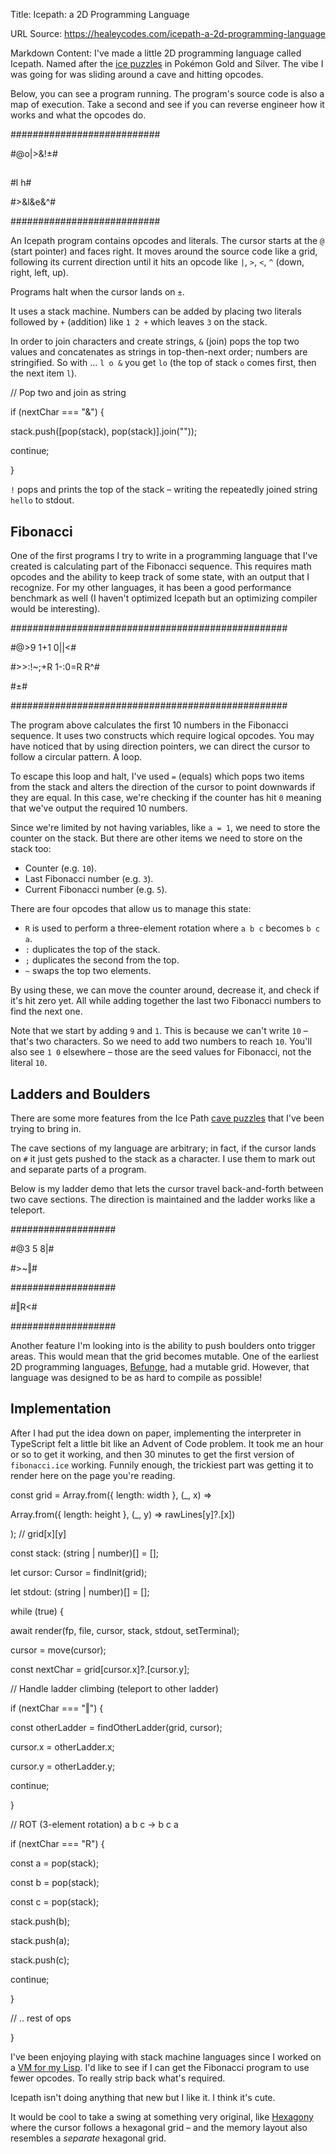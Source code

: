 Title: Icepath: a 2D Programming Language

URL Source: https://healeycodes.com/icepath-a-2d-programming-language

Markdown Content:
I've made a little 2D programming language called Icepath. Named after the [ice puzzles](https://bulbapedia.bulbagarden.net/wiki/Ice_Path) in Pokémon Gold and Silver. The vibe I was going for was sliding around a cave and hitting opcodes.

Below, you can see a program running. The program's source code is also a map of execution. Take a second and see if you can reverse engineer how it works and what the opcodes do.

###########################

#@o|>&!±#

##

#l h#

#>&l&e&^#

###########################

An Icepath program contains opcodes and literals. The cursor starts at the `@` (start pointer) and faces right. It moves around the source code like a grid, following its current direction until it hits an opcode like `|`, `>`, `<`, `^` (down, right, left, up).

Programs halt when the cursor lands on `±`.

It uses a stack machine. Numbers can be added by placing two literals followed by `+` (addition) like `1 2 +` which leaves `3` on the stack.

In order to join characters and create strings, `&` (join) pops the top two values and concatenates as strings in top-then-next order; numbers are stringified. So with ... `l o &` you get `lo` (the top of stack `o` comes first, then the next item `l`).

// Pop two and join as string

if (nextChar === "&") {

stack.push([pop(stack), pop(stack)].join(""));

continue;

}

`!` pops and prints the top of the stack – writing the repeatedly joined string `hello` to stdout.

Fibonacci
---------

One of the first programs I try to write in a programming language that I've created is calculating part of the Fibonacci sequence. This requires math opcodes and the ability to keep track of some state, with an output that I recognize. For my other languages, it has been a good performance benchmark as well (I haven't optimized Icepath but an optimizing compiler would be interesting).

##################################################

#@>9 1+1 0||<#

#>>:!~;+R 1-:0=R R^#

#±#

##################################################

The program above calculates the first 10 numbers in the Fibonacci sequence. It uses two constructs which require logical opcodes. You may have noticed that by using direction pointers, we can direct the cursor to follow a circular pattern. A loop.

To escape this loop and halt, I've used `=` (equals) which pops two items from the stack and alters the direction of the cursor to point downwards if they are equal. In this case, we're checking if the counter has hit `0` meaning that we've output the required 10 numbers.

Since we're limited by not having variables, like `a = 1`, we need to store the counter on the stack. But there are other items we need to store on the stack too:

*   Counter (e.g. `10`).
*   Last Fibonacci number (e.g. `3`).
*   Current Fibonacci number (e.g. `5`).

There are four opcodes that allow us to manage this state:

*   `R` is used to perform a three-element rotation where `a b c` becomes `b c a`.
*   `:` duplicates the top of the stack.
*   `;` duplicates the second from the top.
*   `~` swaps the top two elements.

By using these, we can move the counter around, decrease it, and check if it's hit zero yet. All while adding together the last two Fibonacci numbers to find the next one.

Note that we start by adding `9` and `1`. This is because we can't write `10` – that's two characters. So we need to add two numbers to reach `10`. You'll also see `1 0` elsewhere – those are the seed values for Fibonacci, not the literal `10`.

Ladders and Boulders
--------------------

There are some more features from the Ice Path [cave puzzles](https://bulbapedia.bulbagarden.net/wiki/Ice_Path) that I've been trying to bring in.

The cave sections of my language are arbitrary; in fact, if the cursor lands on `#` it just gets pushed to the stack as a character. I use them to mark out and separate parts of a program.

Below is my ladder demo that lets the cursor travel back-and-forth between two cave sections. The direction is maintained and the ladder works like a teleport.

###################

#@3 5 8|#

#>~‖#

###################

#‖R<#

###################

Another feature I'm looking into is the ability to push boulders onto trigger areas. This would mean that the grid becomes mutable. One of the earliest 2D programming languages, [Befunge](https://en.wikipedia.org/wiki/Befunge), had a mutable grid. However, that language was designed to be as hard to compile as possible!

Implementation
--------------

After I had put the idea down on paper, implementing the interpreter in TypeScript felt a little bit like an Advent of Code problem. It took me an hour or so to get it working, and then 30 minutes to get the first version of `fibonacci.ice` working. Funnily enough, the trickiest part was getting it to render here on the page you're reading.

const grid = Array.from({ length: width }, (_, x) =>

Array.from({ length: height }, (_, y) => rawLines[y]?.[x])

); // grid[x][y]

const stack: (string | number)[] = [];

let cursor: Cursor = findInit(grid);

let stdout: (string | number)[] = [];

while (true) {

await render(fp, file, cursor, stack, stdout, setTerminal);

cursor = move(cursor);

const nextChar = grid[cursor.x]?.[cursor.y];

// Handle ladder climbing (teleport to other ladder)

if (nextChar === "‖") {

const otherLadder = findOtherLadder(grid, cursor);

cursor.x = otherLadder.x;

cursor.y = otherLadder.y;

continue;

}

// ROT (3-element rotation) a b c -> b c a

if (nextChar === "R") {

const a = pop(stack);

const b = pop(stack);

const c = pop(stack);

stack.push(b);

stack.push(a);

stack.push(c);

continue;

}

// .. rest of ops

}

I've been enjoying playing with stack machine languages since I worked on a [VM for my Lisp](https://healeycodes.com/compiling-lisp-to-bytecode-and-running-it). I'd like to see if I can get the Fibonacci program to use fewer opcodes. To really strip back what's required.

Icepath isn't doing anything that new but I like it. I think it's cute.

It would be cool to take a swing at something very original, like [Hexagony](https://esolangs.org/wiki/Hexagony) where the cursor follows a hexagonal grid – and the memory layout also resembles a _separate_ hexagonal grid.